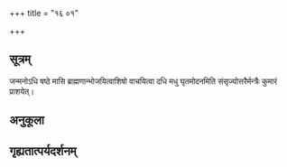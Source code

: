 +++
title = "१६ ०१"

+++
## सूत्रम्
जन्मनोऽधि षष्ठे मासि ब्राह्मणान्भोजयित्वाशिषो वाचयित्वा दधि मधु घृतमोदनमिति संसृज्योत्तरैर्मन्त्रैः कुमारं प्राशयेत्।
## अनुकूला

## गृह्यतात्पर्यदर्शनम्

